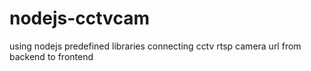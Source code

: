 # nodejs-cctvcam
using nodejs predefined libraries connecting cctv rtsp camera url from backend to frontend
